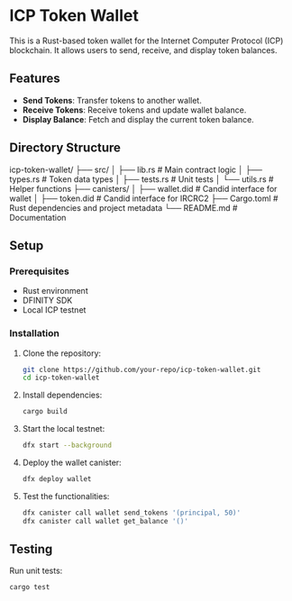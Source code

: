 # ICP Token Wallet

This is a Rust-based token wallet for the Internet Computer Protocol (ICP) blockchain. It allows users to send, receive, and display token balances.

## Features
- **Send Tokens**: Transfer tokens to another wallet.
- **Receive Tokens**: Receive tokens and update wallet balance.
- **Display Balance**: Fetch and display the current token balance.

## Directory Structure

icp-token-wallet/
├── src/
│   ├── lib.rs            # Main contract logic
│   ├── types.rs          # Token data types
│   ├── tests.rs          # Unit tests
│   └── utils.rs          # Helper functions
├── canisters/
│   ├── wallet.did        # Candid interface for wallet
│   ├── token.did         # Candid interface for IRCRC2
├── Cargo.toml            # Rust dependencies and project metadata
└── README.md             # Documentation


## Setup

### Prerequisites
- Rust environment
- DFINITY SDK
- Local ICP testnet

### Installation
1. Clone the repository:
   ```bash
   git clone https://github.com/your-repo/icp-token-wallet.git
   cd icp-token-wallet
   ```
2. Install dependencies:
   ```bash
   cargo build
   ```

3. Start the local testnet:
   ```bash
   dfx start --background
   ```

4. Deploy the wallet canister:
   ```bash
   dfx deploy wallet
   ```

5. Test the functionalities:
   ```bash
   dfx canister call wallet send_tokens '(principal, 50)'
   dfx canister call wallet get_balance '()'
   ```

## Testing
Run unit tests:
```bash
cargo test
```
